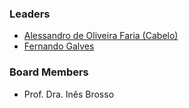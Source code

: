 ### Leaders

* [Alessandro de Oliveira Faria (Cabelo)](mailto:alessandro.faria@owasp.org)
* [Fernando Galves](mailto:fernando.galves@owasp.org)

### Board Members

* Prof. Dra. Inês Brosso
